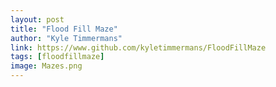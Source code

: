 ```yaml
---
layout: post
title: "Flood Fill Maze"
author: "Kyle Timmermans"
link: https://www.github.com/kyletimmermans/FloodFillMaze
tags: [floodfillmaze]
image: Mazes.png
---
```

